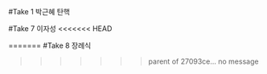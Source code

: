 #Take 1
박근혜 탄핵


#Take 7
이자성
<<<<<<< HEAD

=======
#Take 8
장례식 
>>>>>>> parent of 27093ce... no message
